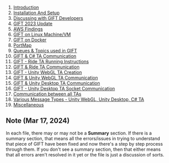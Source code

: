 1) [Introduction](Introduction.md)
2) [Installation And Setup](Installation-And-Setup.md)
3) [Discussing with GIFT Developers](DiscussionWithGIFTDevs.md)
4) [GIFT 2023 Update](GIFT-2023-Update.md)
5) [AWS Findings](AWS-Findings.md)
6) [GIFT on Linux Machine/VM](Linux.md)
7) [GIFT on Docker](Docker.md)
8) [PortMap](PortMap.md)
9) [Queues & Topics used in GIFT](QueuesAndTopics.md)
10) [GIFT & C# TA Communication](GiftC#TACommunication.md)
11) [GIFT - Ride TA Running Instructions](GIFTUnityRIDEAppRun.md)
12) [GIFT & Ride TA Communication](GiftRideCommunication.md)
13) [GIFT - Unity WebGL TA Creation](GIFTUnityAppBuildRunGuide.md)
14) [GIFT & Unity WebGL TA Communication](GIFTUnityCommunication.md)
15) [GIFT & Unity Desktop TA Communication](GIFTUnityDesktopAppGuide.md)
16) [GIFT - Unity Desktop TA Socket Communication](GIFTUnitySocketCommunication.md)
17) [Communication between all TAs](TrainingApps.md)
17) [Various Message Types - Unity WebGL, Unity Desktop, C# TA](MessagingSystems.md)
18) [Miscellaneous](Misc.md)


## Note (Mar 17, 2024)
In each file, there may or may not be a **Summary** section. If there is a summary section, that means all the errors/issues in trying to understand that piece of GIFT have been fixed and now there's a step by step process through them. If you don't see a summary section, then that either means that all errors aren't resolved in it yet or the file is just a discussion of sorts.